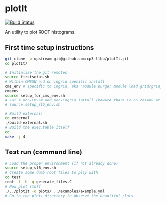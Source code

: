 plotIt
======

[![Build Status](https://travis-ci.org/cp3-llbb/plotIt.svg)](https://travis-ci.org/cp3-llbb/plotIt)

An utility to plot ROOT histograms.

## First time setup instructions

```bash
git clone -o upstream git@github.com:cp3-llbb/plotIt.git
cd plotIt/

# Initialize the git remotes
source firstsetup.sh 
# Within-CMSSW and on ingrid specific install
cms_env # specific to ingrid, aka 'module purge; module load grid/grid_environment_sl6; module load crab/crab3; module load cms/cmssw;'
cmsenv
source setup_for_cms_env.sh
# For a non-CMSSW and non-ingrid install (beware there is no cmsenv at all in this case):
# source setup_sl6_env.sh

# Build externals
cd external
./build-external.sh
# Build the executable itself
cd ..
make -j 4
```

## Test run (command line)
```bash
# Load the proper environment (if not already done)
source setup_sl6_env.sh
# Create some dumb root files to play with
cd test
root -l -b -q generate_files.C
# Now plot stuff
./../plotIt -o plots/ ../examples/example.yml
# Go to the plots directory to observe the beautiful plots
```
